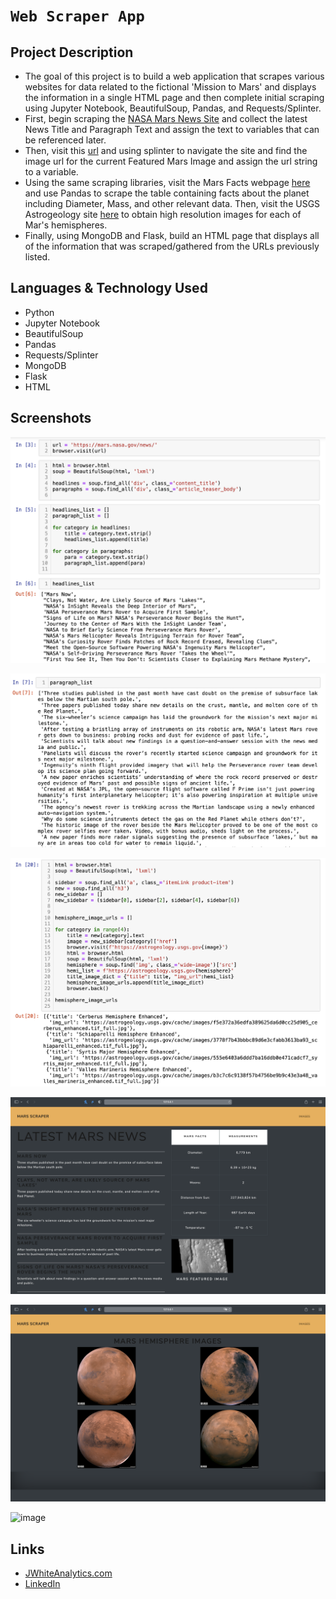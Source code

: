 # `Web Scraper App`

## Project Description

-  The goal of this project is to build a web application that scrapes various websites for data related to the fictional 'Mission to Mars' and displays the information in a single HTML page and then complete initial scraping using Jupyter Notebook, BeautifulSoup, Pandas, and Requests/Splinter.
- First, begin scraping the [NASA Mars News Site](https://mars.nasa.gov/news/) and collect the latest News Title and Paragraph Text and assign the text to variables that can be referenced later.
- Then, visit this [url](https://data-class-jpl-space.s3.amazonaws.com/JPL_Space/index.html) and using splinter to navigate the site and find the image url for the current Featured Mars Image and assign the url string to a variable.
- Using the same scraping libraries, visit the Mars Facts webpage [here](https://space-facts.com/mars/) and use Pandas to scrape the table containing facts about the planet including Diameter, Mass, and other relevant data. Then, visit the USGS Astrogeology site [here](https://astrogeology.usgs.gov/search/results?q=hemisphere+enhanced&k1=target&v1=Mars) to obtain high resolution images for each of Mar's hemispheres.
- Finally, using MongoDB and Flask, build an HTML page that displays all of the information that was scraped/gathered from the URLs previously listed.


## Languages & Technology Used

- Python
- Jupyter Notebook
- BeautifulSoup
- Pandas
- Requests/Splinter
- MongoDB
- Flask
- HTML

## Screenshots
![image](/Images/screenshot1.png)

![image](/Images/screenshot2.png)

![image](/Images/screenshot3.png)

![image](/Images/screenshot4.png)

![image](/Images/screenshot5.png)

![image](/Images/screenshot6.png)

## Links
- [JWhiteAnalytics.com](https://jwhiteanalytics.com)
- [LinkedIn](https://www.linkedin.com/in/jimmywhite1987)
